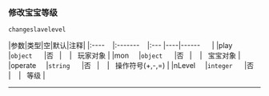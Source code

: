 ### 修改宝宝等级
`changeslavelevel`

|参数|类型|空|默认|注释|
|:----    |:-------    |:--- |----|------      |
|play     |`object`      |否   |    |   玩家对象 |
|mon     |`object`      |否   |    |   宝宝对象 |
|operate     |`string`      |否   |    |   操作符号(+,-,=) |
|nLevel     |`integer`      |否   |    |   等级 |

---
